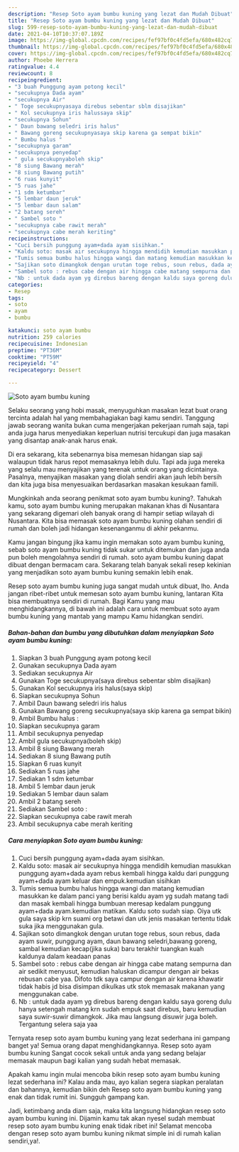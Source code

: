 ```yaml
---
description: "Resep Soto ayam bumbu kuning yang lezat dan Mudah Dibuat"
title: "Resep Soto ayam bumbu kuning yang lezat dan Mudah Dibuat"
slug: 599-resep-soto-ayam-bumbu-kuning-yang-lezat-dan-mudah-dibuat
date: 2021-04-10T10:37:07.189Z
image: https://img-global.cpcdn.com/recipes/fef97bf0c4fd5efa/680x482cq70/soto-ayam-bumbu-kuning-foto-resep-utama.jpg
thumbnail: https://img-global.cpcdn.com/recipes/fef97bf0c4fd5efa/680x482cq70/soto-ayam-bumbu-kuning-foto-resep-utama.jpg
cover: https://img-global.cpcdn.com/recipes/fef97bf0c4fd5efa/680x482cq70/soto-ayam-bumbu-kuning-foto-resep-utama.jpg
author: Phoebe Herrera
ratingvalue: 4.4
reviewcount: 8
recipeingredient:
- "3 buah Punggung ayam potong kecil"
- "secukupnya Dada ayam"
- "secukupnya Air"
- " Toge secukupnyasaya direbus sebentar sblm disajikan"
- " Kol secukupnya iris halussaya skip"
- "secukupnya Sohun"
- " Daun bawang seledri iris halus"
- " Bawang goreng secukupnyasaya skip karena ga sempat bikin"
- " Bumbu halus "
- "secukupnya garam"
- "secukupnya penyedap"
- " gula secukupnyaboleh skip"
- "8 siung Bawang merah"
- "8 siung Bawang putih"
- "6 ruas kunyit"
- "5 ruas jahe"
- "1 sdm ketumbar"
- "5 lembar daun jeruk"
- "5 lembar daun salam"
- "2 batang sereh"
- " Sambel soto "
- "secukupnya cabe rawit merah"
- "secukupnya cabe merah keriting"
recipeinstructions:
- "Cuci bersih punggung ayam+dada ayam sisihkan."
- "Kaldu soto: masak air secukupnya hingga mendidih kemudian masukkan punggung ayam+dada ayam rebus kembali hingga kaldu dari punggung ayam+dada ayam keluar dan empuk.kemudian sisihkan"
- "Tumis semua bumbu halus hingga wangi dan matang kemudian masukkan ke dalam panci yang berisi kaldu ayam yg sudah matang tadi dan masak kembali hingga bumbuan meresap kedalam punggung ayam+dada ayam.kemudian matikan. Kaldu soto sudah siap. Oiya utk gula saya skip krn suami org betawi dan utk jenis masakan tertentu tidak suka jika menggunakan gula."
- "Sajikan soto dimangkok dengan urutan toge rebus, soun rebus, dada ayam suwir, punggung ayam, daun bawang seledri,bawang goreng, sambal kemudian kecap(jika suka) baru terakhir tuangkan kuah kaldunya dalam keadaan panas"
- "Sambel soto : rebus cabe dengan air hingga cabe matang sempurna dan air sedikit menyusut, kemudian haluskan dicampur dengan air bekas rebusan cabe yaa. Difoto tdk saya campur dengan air karena khawatir tidak habis jd bisa disimpan dikulkas utk stok memasak makanan yang menggunakan cabe."
- "Nb : untuk dada ayam yg direbus bareng dengan kaldu saya goreng dulu hanya setengah matang krn sudah empuk saat direbus, baru kemudian saya suwir-suwir dimangkok. Jika mau langsung disuwir juga boleh. Tergantung selera saja yaa"
categories:
- Resep
tags:
- soto
- ayam
- bumbu

katakunci: soto ayam bumbu 
nutrition: 259 calories
recipecuisine: Indonesian
preptime: "PT36M"
cooktime: "PT59M"
recipeyield: "4"
recipecategory: Dessert

---
```



![Soto ayam bumbu kuning](https://img-global.cpcdn.com/recipes/fef97bf0c4fd5efa/680x482cq70/soto-ayam-bumbu-kuning-foto-resep-utama.jpg)

Selaku seorang yang hobi masak, menyuguhkan masakan lezat buat orang tercinta adalah hal yang membahagiakan bagi kamu sendiri. Tanggung jawab seorang  wanita bukan cuma mengerjakan pekerjaan rumah saja, tapi anda juga harus menyediakan keperluan nutrisi tercukupi dan juga masakan yang disantap anak-anak harus enak.

Di era  sekarang, kita sebenarnya bisa memesan hidangan siap saji walaupun tidak harus repot memasaknya lebih dulu. Tapi ada juga mereka yang selalu mau menyajikan yang terenak untuk orang yang dicintainya. Pasalnya, menyajikan masakan yang diolah sendiri akan jauh lebih bersih dan kita juga bisa menyesuaikan berdasarkan masakan kesukaan famili. 



Mungkinkah anda seorang penikmat soto ayam bumbu kuning?. Tahukah kamu, soto ayam bumbu kuning merupakan makanan khas di Nusantara yang sekarang digemari oleh banyak orang di hampir setiap wilayah di Nusantara. Kita bisa memasak soto ayam bumbu kuning olahan sendiri di rumah dan boleh jadi hidangan kesenanganmu di akhir pekanmu.

Kamu jangan bingung jika kamu ingin memakan soto ayam bumbu kuning, sebab soto ayam bumbu kuning tidak sukar untuk ditemukan dan juga anda pun boleh mengolahnya sendiri di rumah. soto ayam bumbu kuning dapat dibuat dengan bermacam cara. Sekarang telah banyak sekali resep kekinian yang menjadikan soto ayam bumbu kuning semakin lebih enak.

Resep soto ayam bumbu kuning juga sangat mudah untuk dibuat, lho. Anda jangan ribet-ribet untuk memesan soto ayam bumbu kuning, lantaran Kita bisa membuatnya sendiri di rumah. Bagi Kamu yang mau menghidangkannya, di bawah ini adalah cara untuk membuat soto ayam bumbu kuning yang mantab yang mampu Kamu hidangkan sendiri.

<!--inarticleads1-->

##### Bahan-bahan dan bumbu yang dibutuhkan dalam menyiapkan Soto ayam bumbu kuning:

1. Siapkan 3 buah Punggung ayam potong kecil
1. Gunakan secukupnya Dada ayam
1. Sediakan secukupnya Air
1. Gunakan  Toge secukupnya(saya direbus sebentar sblm disajikan)
1. Gunakan  Kol secukupnya iris halus(saya skip)
1. Siapkan secukupnya Sohun
1. Ambil  Daun bawang seledri iris halus
1. Gunakan  Bawang goreng secukupnya(saya skip karena ga sempat bikin)
1. Ambil  Bumbu halus :
1. Siapkan secukupnya garam
1. Ambil secukupnya penyedap
1. Ambil  gula secukupnya(boleh skip)
1. Ambil 8 siung Bawang merah
1. Sediakan 8 siung Bawang putih
1. Siapkan 6 ruas kunyit
1. Sediakan 5 ruas jahe
1. Sediakan 1 sdm ketumbar
1. Ambil 5 lembar daun jeruk
1. Sediakan 5 lembar daun salam
1. Ambil 2 batang sereh
1. Sediakan  Sambel soto :
1. Siapkan secukupnya cabe rawit merah
1. Ambil secukupnya cabe merah keriting




<!--inarticleads2-->

##### Cara menyiapkan Soto ayam bumbu kuning:

1. Cuci bersih punggung ayam+dada ayam sisihkan.
1. Kaldu soto: masak air secukupnya hingga mendidih kemudian masukkan punggung ayam+dada ayam rebus kembali hingga kaldu dari punggung ayam+dada ayam keluar dan empuk.kemudian sisihkan
1. Tumis semua bumbu halus hingga wangi dan matang kemudian masukkan ke dalam panci yang berisi kaldu ayam yg sudah matang tadi dan masak kembali hingga bumbuan meresap kedalam punggung ayam+dada ayam.kemudian matikan. Kaldu soto sudah siap. Oiya utk gula saya skip krn suami org betawi dan utk jenis masakan tertentu tidak suka jika menggunakan gula.
1. Sajikan soto dimangkok dengan urutan toge rebus, soun rebus, dada ayam suwir, punggung ayam, daun bawang seledri,bawang goreng, sambal kemudian kecap(jika suka) baru terakhir tuangkan kuah kaldunya dalam keadaan panas
1. Sambel soto : rebus cabe dengan air hingga cabe matang sempurna dan air sedikit menyusut, kemudian haluskan dicampur dengan air bekas rebusan cabe yaa. Difoto tdk saya campur dengan air karena khawatir tidak habis jd bisa disimpan dikulkas utk stok memasak makanan yang menggunakan cabe.
1. Nb : untuk dada ayam yg direbus bareng dengan kaldu saya goreng dulu hanya setengah matang krn sudah empuk saat direbus, baru kemudian saya suwir-suwir dimangkok. Jika mau langsung disuwir juga boleh. Tergantung selera saja yaa




Ternyata resep soto ayam bumbu kuning yang lezat sederhana ini gampang banget ya! Semua orang dapat menghidangkannya. Resep soto ayam bumbu kuning Sangat cocok sekali untuk anda yang sedang belajar memasak maupun bagi kalian yang sudah hebat memasak.

Apakah kamu ingin mulai mencoba bikin resep soto ayam bumbu kuning lezat sederhana ini? Kalau anda mau, ayo kalian segera siapkan peralatan dan bahannya, kemudian bikin deh Resep soto ayam bumbu kuning yang enak dan tidak rumit ini. Sungguh gampang kan. 

Jadi, ketimbang anda diam saja, maka kita langsung hidangkan resep soto ayam bumbu kuning ini. Dijamin kamu tak akan nyesel sudah membuat resep soto ayam bumbu kuning enak tidak ribet ini! Selamat mencoba dengan resep soto ayam bumbu kuning nikmat simple ini di rumah kalian sendiri,ya!.

